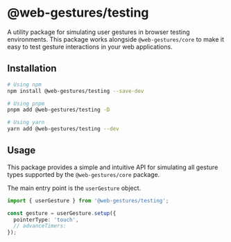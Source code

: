 # @web-gestures/testing

A utility package for simulating user gestures in browser testing environments. This package works alongside `@web-gestures/core` to make it easy to test gesture interactions in your web applications.

## Installation

```bash
# Using npm
npm install @web-gestures/testing --save-dev

# Using pnpm
pnpm add @web-gestures/testing -D

# Using yarn
yarn add @web-gestures/testing --dev
```

## Usage

This package provides a simple and intuitive API for simulating all gesture types supported by the `@web-gestures/core` package.

The main entry point is the `userGesture` object.

```typescript
import { userGesture } from '@web-gestures/testing';

const gesture = userGesture.setup({
  pointerType: 'touch',
  // advanceTimers:
});
```

